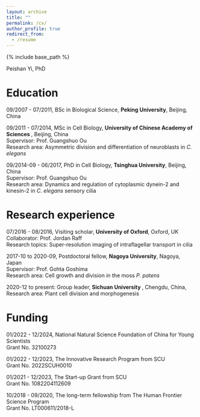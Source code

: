 ```yaml
---
layout: archive
title: ""
permalink: /cv/
author_profile: true
redirect_from:
  - /resume
---
```


{% include base_path %}

Peishan Yi, PhD

Education
======
09/2007 - 07/2011, BSc in Biological Science, <b>Peking University</b>, Beijing, China

09/2011 - 07/2014, MSc in Cell Biology, <b>University of Chinese Academy of Sciences </b>, Beijing, China <br>
  Supervisor: Prof. Guangshuo Ou <br>
  Research area: Asymmetric division and differentiation of neuroblasts in <I>C. elegans</i>

09/2014-09 - 06/2017, PhD in Cell Biology, <b>Tsinghua University</b>, Beijing, China <br>
  Supervisor: Prof. Guangshuo Ou <br>
  Research area: Dynamics and regulation of cytoplasmic dynein-2 and kinesin-2 in <I>C. elegans</i> sensory cilia

Research experience
======
07/2016 - 08/2016, Visiting scholar, <b>University of Oxford</b>, Oxford, UK <br>
  Collaborator: Prof. Jordan Raff <br>
  Research topics: Super-resolution imaging of intraflagellar transport in cilia

2017-10 to 2020-09, Postdoctoral fellow, <b>Nagoya University</b>, Nagoya, Japan <br>
  Supervisor: Prof. Gohta Goshima <br>
  Research area: Cell growth and division in the moss <i>P. patens</i>

2020-12 to present: Group leader, <b>Sichuan University </b>, Chengdu, China, <br>
  Research area: Plant cell division and morphogenesis 

Funding
======
01/2022 - 12/2024, National Natural Science Foundation of China for Young Scientists <br>
  Grant No. 32100273

01/2022 - 12/2023, The Innovative Research Program from SCU <br>
  Grant No. 2022SCUH0010

01/2021 - 12/2023, The Start-up Grant from SCU <br>
  Grant No. 1082204112609

10/2018 - 09/2020, The long-term fellowship from The Human Frontier Science Program <br>
  Grant No. LT000611/2018-L


  

